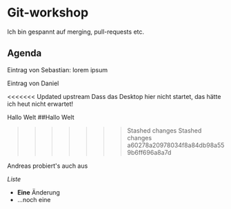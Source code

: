 # Git-workshop

Ich bin gespannt auf merging, pull-requests etc.

## Agenda


Eintrag von Sebastian: lorem ipsum

Eintrag von Daniel

<<<<<<< Updated upstream
Dass das Desktop hier nicht startet,
das hätte ich heut nicht erwartet!

Hallo Welt
##Hallo Welt

>>>>>>> Stashed changes
>>>>>>> Stashed changes
>>>>>>> a60278a20978034f8a84db98a559b6ff696a8a7d


Andreas probiert's auch aus


*Liste*

* **Eine** Änderung
* ...noch eine